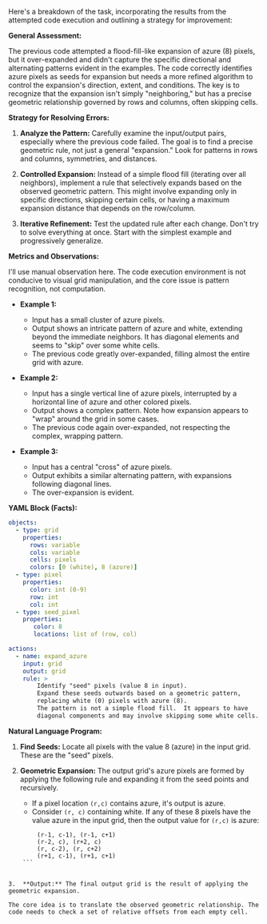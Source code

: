 Here's a breakdown of the task, incorporating the results from the attempted code execution and outlining a strategy for improvement:

**General Assessment:**

The previous code attempted a flood-fill-like expansion of azure (8) pixels, but it over-expanded and didn't capture the specific directional and alternating patterns evident in the examples. The code correctly identifies azure pixels as seeds for expansion but needs a more refined algorithm to control the expansion's direction, extent, and conditions.  The key is to recognize that the expansion isn't simply "neighboring," but has a precise geometric relationship governed by rows and columns, often skipping cells.

**Strategy for Resolving Errors:**

1.  **Analyze the Pattern:** Carefully examine the input/output pairs, especially where the previous code failed. The goal is to find a precise geometric rule, not just a general "expansion." Look for patterns in rows and columns, symmetries, and distances.

2.  **Controlled Expansion:** Instead of a simple flood fill (iterating over all neighbors), implement a rule that selectively expands based on the observed geometric pattern.  This might involve expanding only in specific directions, skipping certain cells, or having a maximum expansion distance that depends on the row/column.

3.  **Iterative Refinement:**  Test the updated rule after each change. Don't try to solve everything at once. Start with the simplest example and progressively generalize.

**Metrics and Observations:**

I'll use manual observation here.  The code execution environment is not conducive to visual grid manipulation, and the core issue is pattern recognition, not computation.

*   **Example 1:**
    *   Input has a small cluster of azure pixels.
    *   Output shows an intricate pattern of azure and white, extending beyond the immediate neighbors.  It has diagonal elements and seems to "skip" over some white cells.
    *   The previous code greatly over-expanded, filling almost the entire grid with azure.

*   **Example 2:**
    *   Input has a single vertical line of azure pixels, interrupted by a horizontal line of azure and other colored pixels.
    *   Output shows a complex pattern. Note how expansion appears to "wrap" around the grid in some cases.
    *   The previous code again over-expanded, not respecting the complex, wrapping pattern.

*   **Example 3:**
    *   Input has a central "cross" of azure pixels.
    *   Output exhibits a similar alternating pattern, with expansions following diagonal lines.
    *   The over-expansion is evident.

**YAML Block (Facts):**


```yaml
objects:
  - type: grid
    properties:
      rows: variable
      cols: variable
      cells: pixels
      colors: [0 (white), 8 (azure)]
  - type: pixel
    properties:
      color: int (0-9)
      row: int
      col: int
  - type: seed_pixel
    properties:
       color: 8
       locations: list of (row, col)

actions:
  - name: expand_azure
    input: grid
    output: grid
    rule: >
        Identify "seed" pixels (value 8 in input).
        Expand these seeds outwards based on a geometric pattern,
        replacing white (0) pixels with azure (8).
        The pattern is not a simple flood fill.  It appears to have
        diagonal components and may involve skipping some white cells. The expansion appears to respect and possibly wrap around the grid edges.

```


**Natural Language Program:**

1.  **Find Seeds:** Locate all pixels with the value 8 (azure) in the input grid. These are the "seed" pixels.

2.  **Geometric Expansion:** The output grid's azure pixels are formed by applying the following rule and expanding it from the seed points and recursively.
    * If a pixel location `(r,c)` contains azure, it's output is azure.
    * Consider `(r, c)` containing white.  If any of these 8 pixels have the value azure in the input grid, then the output value for `(r,c)` is azure:
    
```
        (r-1, c-1), (r-1, c+1)
        (r-2, c), (r+2, c)
        (r, c-2), (r, c+2)
        (r+1, c-1), (r+1, c+1)
    ```


3.  **Output:** The final output grid is the result of applying the geometric expansion.

The core idea is to translate the observed geometric relationship. The code needs to check a set of relative offsets from each empty cell.
